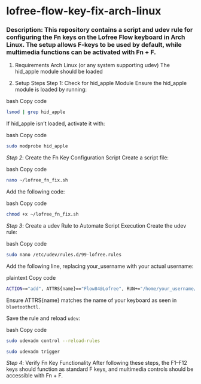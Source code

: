# lofree-flow-key-fix-arch-linux

### Description: This repository contains a script and udev rule for configuring the Fn keys on the Lofree Flow keyboard in Arch Linux. The setup allows F-keys to be used by default, while multimedia functions can be activated with Fn + F.

1. Requirements
Arch Linux (or any system supporting udev)
The hid_apple module should be loaded

2. Setup Steps
Step 1: Check for hid_apple Module
Ensure the hid_apple module is loaded by running:

bash
Copy code
```zsh
lsmod | grep hid_apple
```
If hid_apple isn’t loaded, activate it with:

bash
Copy code 
```zsh
sudo modprobe hid_apple
```
*Step 2*: Create the Fn Key Configuration Script
Create a script file:

bash
Copy code
```zsh
nano ~/lofree_fn_fix.sh
```
Add the following code: 

bash
Copy code
```zsh
chmod +x ~/lofree_fn_fix.sh
``` 

*Step 3*: Create a udev Rule to Automate Script Execution
Create the udev rule:

bash
Copy code
```zsh
sudo nano /etc/udev/rules.d/99-lofree.rules
```
Add the following line, replacing your_username with your actual username:

plaintext
Copy code
```zsh
ACTION=="add", ATTRS{name}=="Flow84@Lofree", RUN+="/home/your_username/lofree_fn_fix.sh"
```
Ensure ATTRS{name} matches the name of your keyboard as seen in `bluetoothctl`.

Save the rule and reload `udev`:

bash
Copy code
```zsh
sudo udevadm control --reload-rules

sudo udevadm trigger

```

*Step 4*: Verify Fn Key Functionality
After following these steps, the F1–F12 keys should function as standard F keys, and multimedia controls should be accessible with Fn + F.
